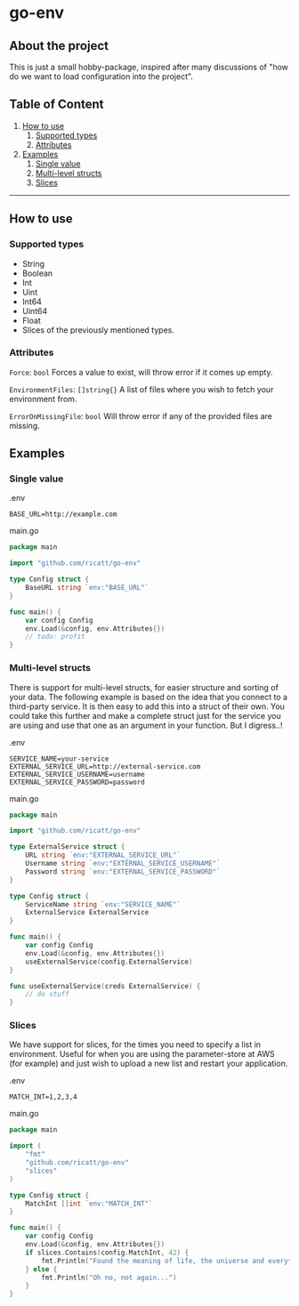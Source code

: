 # go-env

## About the project
This is just a small hobby-package, inspired after many discussions of "how do we want to load configuration into the project".

## Table of Content
1. [How to use](#how-to-use)
   1. [Supported types](#supported-types)
   2. [Attributes](#attributes)
2. [Examples](#examples)
   1. [Single value](#single-value)
   2. [Multi-level structs](#multi-level-structs)
   3. [Slices](#slices)
---
## How to use
### Supported types
 - String
 - Boolean
 - Int
 - Uint
 - Int64
 - Uint64
 - Float
 - Slices of the previously mentioned types.

### Attributes
`Force`: `bool` Forces a value to exist, will throw error if it comes up empty.

`EnvironmentFiles`: `[]string{}` A list of files where you wish to fetch your environment from.

`ErrorOnMissingFile`: `bool` Will throw error if any of the provided files are missing.


## Examples

### Single value
.env
```env
BASE_URL=http://example.com
```
main.go
```go
package main

import "github.com/ricatt/go-env"

type Config struct {
    BaseURL string `env:"BASE_URL"`
}

func main() {
    var config Config
    env.Load(&config, env.Attributes{})
    // todo: profit
}
```

### Multi-level structs
There is support for multi-level structs, for easier structure and sorting of your data. The following example is based
on the idea that you connect to a third-party service. It is then easy to add this into a struct of their own. You could
take this further and make a complete struct just for the service you are using and use that one as an argument in your
function. But I digress..!

.env
```env
SERVICE_NAME=your-service
EXTERNAL_SERVICE_URL=http://external-service.com
EXTERNAL_SERVICE_USERNAME=username
EXTERNAL_SERVICE_PASSWORD=password
```
main.go
```go
package main

import "github.com/ricatt/go-env"

type ExternalService struct {
	URL string `env:"EXTERNAL_SERVICE_URL"`
	Username string `env:"EXTERNAL_SERVICE_USERNAME"`
	Password string `env:"EXTERNAL_SERVICE_PASSWORD"`
}

type Config struct {
    ServiceName string `env:"SERVICE_NAME"`
    ExternalService ExternalService
}

func main() {
    var config Config
    env.Load(&config, env.Attributes{})
	useExternalService(config.ExternalService)
}

func useExternalService(creds ExternalService) {
	// do stuff
}
```

### Slices
We have support for slices, for the times you need to specify a list in environment. Useful for when you are using the
parameter-store at AWS (for example) and just wish to upload a new list and restart your application.

.env
```env
MATCH_INT=1,2,3,4
```
main.go
```go
package main

import (
	"fmt"
	"github.com/ricatt/go-env"
	"slices"
)

type Config struct {
    MatchInt []int `env:"MATCH_INT"`
}

func main() {
    var config Config
    env.Load(&config, env.Attributes{})
    if slices.Contains(config.MatchInt, 42) {
		fmt.Println("Found the meaning of life, the universe and everything.")
    } else {
		fmt.Println("Oh no, not again...")
    }
}
```
